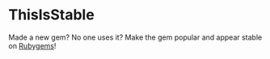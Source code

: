 # ThisIsStable

Made a new gem? No one uses it? Make the gem popular and appear stable on
[Rubygems](http://rubygems.org)!
